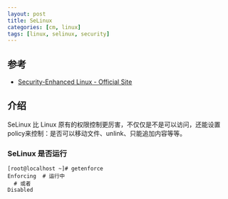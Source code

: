 ```yaml
---
layout: post
title: SeLinux
categories: [cm, linux]
tags: [linux, selinux, security]
---
```




## 参考

* [Security-Enhanced Linux - Official Site](http://www.selinuxproject.org/page/Main_Page)


## 介绍

SeLinux 比 Linux 原有的权限控制更厉害，不仅仅是不是可以访问，还能设置policy来控制：是否可以移动文件、unlink、只能追加内容等等。

### SeLinux 是否运行 

```
[root@localhost ~]# getenforce
Enforcing  # 运行中
  # 或者
Disabled
```



